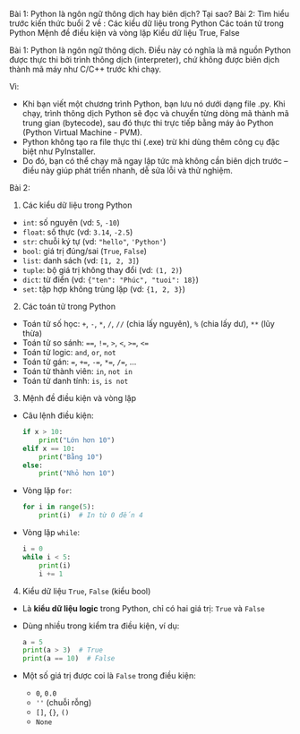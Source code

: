 Bài 1: Python là ngôn ngữ thông dịch hay biên dịch? Tại sao?
Bài 2:  Tìm hiểu trước kiến thức buổi 2 về :
Các kiểu dữ liệu trong Python
Các toán tử trong Python
Mệnh đề điều kiện và vòng lặp
Kiểu dữ liệu True, False

Bài 1: Python là ngôn ngữ thông dịch. Điều này có nghĩa là mã nguồn Python được thực thi bởi trình thông dịch (interpreter), chứ không được biên dịch thành mã máy như C/C++ trước khi chạy.

Vì:
+ Khi bạn viết một chương trình Python, bạn lưu nó dưới dạng file .py. Khi chạy, trình thông dịch Python sẽ đọc và chuyển từng dòng mã thành mã trung gian (bytecode), sau đó thực thi trực tiếp bằng máy ảo Python (Python Virtual Machine - PVM).
+ Python không tạo ra file thực thi (.exe) trừ khi dùng thêm công cụ đặc biệt như PyInstaller.
+ Do đó, bạn có thể chạy mã ngay lập tức mà không cần biên dịch trước – điều này giúp phát triển nhanh, dễ sửa lỗi và thử nghiệm.

Bài 2:

 1. Các kiểu dữ liệu trong Python

* `int`: số nguyên (vd: `5`, `-10`)
* `float`: số thực (vd: `3.14`, `-2.5`)
* `str`: chuỗi ký tự (vd: `"hello"`, `'Python'`)
* `bool`: giá trị đúng/sai (`True`, `False`)
* `list`: danh sách (vd: `[1, 2, 3]`)
* `tuple`: bộ giá trị không thay đổi (vd: `(1, 2)`)
* `dict`: từ điển (vd: `{"ten": "Phúc", "tuoi": 18}`)
* `set`: tập hợp không trùng lặp (vd: `{1, 2, 3}`)

2. Các toán tử trong Python

* Toán tử số học: `+`, `-`, `*`, `/`, `//` (chia lấy nguyên), `%` (chia lấy dư), `**` (lũy thừa)
* Toán tử so sánh: `==`, `!=`, `>`, `<`, `>=`, `<=`
* Toán tử logic: `and`, `or`, `not`
* Toán tử gán: `=`, `+=`, `-=`, `*=`, `/=`, ...
* Toán tử thành viên: `in`, `not in`
* Toán tử danh tính: `is`, `is not`

3. Mệnh đề điều kiện và vòng lặp

* Câu lệnh điều kiện:

  ```python
  if x > 10:
      print("Lớn hơn 10")
  elif x == 10:
      print("Bằng 10")
  else:
      print("Nhỏ hơn 10")
  ```

* Vòng lặp `for`:

  ```python
  for i in range(5):
      print(i)  # In từ 0 đến 4
  ```

* Vòng lặp `while`:

  ```python
  i = 0
  while i < 5:
      print(i)
      i += 1
  ```

4. Kiểu dữ liệu `True`, `False` (kiểu bool)

* Là **kiểu dữ liệu logic** trong Python, chỉ có hai giá trị: `True` và `False`

* Dùng nhiều trong kiểm tra điều kiện, ví dụ:

  ```python
  a = 5
  print(a > 3)  # True
  print(a == 10)  # False
  ```

* Một số giá trị được coi là `False` trong điều kiện:

  * `0`, `0.0`
  * `''` (chuỗi rỗng)
  * `[]`, `{}`, `()`
  * `None`
